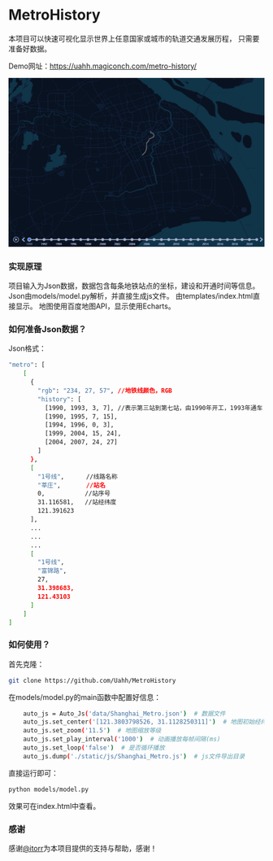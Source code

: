 # MetroHistory
本项目可以快速可视化显示世界上任意国家或城市的轨道交通发展历程，
只需要准备好数据。

Demo网址：https://uahh.magiconch.com/metro-history/

![Shanghai](https://github.com/Uahh/MetroHistory/blob/main/data/shanghai.gif)

### 实现原理
项目输入为Json数据，数据包含每条地铁站点的坐标，建设和开通时间等信息。
Json由models/model.py解析，并直接生成js文件。
由templates/index.html直接显示。
地图使用百度地图API，显示使用Echarts。

### 如何准备Json数据？
Json格式：
```bash
"metro": [
    [
      {
        "rgb": "234, 27, 57", //地铁线颜色，RGB
        "history": [
          [1990, 1993, 3, 7], //表示第三站到第七站，由1990年开工，1993年通车
          [1990, 1995, 7, 15],
          [1994, 1996, 0, 3],
          [1999, 2004, 15, 24],
          [2004, 2007, 24, 27]
        ]
      },
      [
        "1号线",      //线路名称
        "莘庄",       //站名
        0,           //站序号
        31.116581,   //站经纬度
        121.391623
      ],
      ...
      ...
      ...
      [
        "1号线",
        "富锦路",
        27,
        31.398683,
        121.43103
      ]
    ]
]
```

### 如何使用？
首先克隆：
```bash
git clone https://github.com/Uahh/MetroHistory
```

在models/model.py的main函数中配置好信息：
```bash
    auto_js = Auto_Js('data/Shanghai_Metro.json')  # 数据文件
    auto_js.set_center('[121.3803798526, 31.1128250311]')  # 地图初始经纬坐标
    auto_js.set_zoom('11.5')  # 地图缩放等级
    auto_js.set_play_interval('1000')  # 动画播放每帧间隔(ms)
    auto_js.set_loop('false')  # 是否循环播放
    auto_js.dump('./static/js/Shanghai_Metro.js')  # js文件导出目录 
```
直接运行即可：
```bash
python models/model.py
```
效果可在index.html中查看。

### 感谢
感谢[@itorr](https://github.com/itorr)为本项目提供的支持与帮助，感谢！